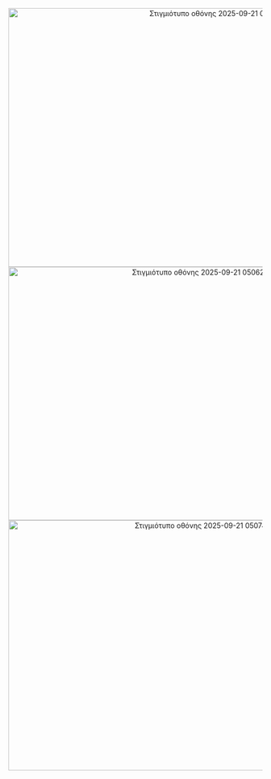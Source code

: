 <p align="center">
<img width="813" height="513" alt="Στιγμιότυπο οθόνης 2025-09-21 050537" src="https://github.com/user-attachments/assets/8b8d5f84-fc8b-4840-b2a9-7a3829783e30" width="32%"/>
<img width="745" height="502" alt="Στιγμιότυπο οθόνης 2025-09-21 050628" src="https://github.com/user-attachments/assets/5c157d7d-a1f3-4c6c-a2be-527e03f231f9" width="32%"/>
<img width="754" height="496" alt="Στιγμιότυπο οθόνης 2025-09-21 050745" src="https://github.com/user-attachments/assets/e2ed431c-64a9-4098-b434-394383c4b3b7" width="32%"/>
</p>
